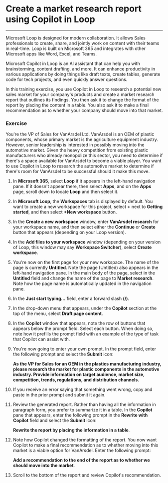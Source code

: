 
# Create a market research report using Copilot in Loop
---
Microsoft Loop is designed for modern collaboration. It allows Sales professionals to create, share, and jointly work on content with their teams in real-time. Loop is built on Microsoft 365 and integrates with other Microsoft apps like Word, Excel, and Teams.

Microsoft Copilot in Loop is an AI assistant that can help you with brainstorming, content drafting, and more. It can enhance productivity in various applications by doing things like draft texts, create tables, generate code for tech projects, and even quickly answer questions.

In this training exercise, you use Copilot in Loop to research a potential new sales market for your company's products and create a market research report that outlines its findings. You then ask it to change the format of the report by placing the content in a table. You also ask it to make a final recommendation as to whether your company should move into that market.

### Exercise

You're the VP of Sales for VanArsdel Ltd. VanArsdel is an OEM of plastic components, whose primary market is the agriculture equipment industry. However, senior leadership is interested in possibly moving into the automotive market. Given the heavy competition from existing plastic manufacturers who already monopolize this sector, you need to determine if there's a space available for VanArsdel to become a viable player. You want to use Copilot in Loop to research the automotive market to determine if there's room for VanArsdel to be successful should it make this move.

1.  In **Microsoft 365**, select **Loop** if it appears in the left-hand navigation pane. If it doesn't appear there, then select **Apps**, and on the **Apps** page, scroll down to locate **Loop** and then select it.
2.  In **Microsoft Loop**, the **Workspaces** tab is displayed by default. You want to create a new workspace for this project, select **+** next to **Getting started**, and then select **+New workspace** button.
3.  In the **Create a new workspace** window, enter **VanArsdel research** for your workspace name, and then select either the **Continue** or **Create** button that appears (depending on your Loop version).
4.  In the **Add files to your workspace** window (depending on your version of Loop, this window may say **Workspace Switcher**), select **Create workspace**.
5.  You're now on the first page for your new workspace. The name of the page is currently **Untitled**. Note the page (Untitled) also appears in the left-hand navigation pane. In the main body of the page, select in the **Untitled** field and change the name of the page to **Market research**. Note how the page name is automatically updated in the navigation pane.
6.  In the **Just start typing...** field, enter a forward slash **(/)**.
7.  In the drop-down menu that appears, under the **Copilot** section at the top of the menu, select **Draft page content**.
8.  In the **Copilot** window that appears, note the row of buttons that appears below the prompt field. Select each button. When doing so, note how it prefills the prompt field with an example of the type of task that Copilot can assist with.
9.  You're now going to enter your own prompt. In the prompt field, enter the following prompt and select the **Submit** icon:
    
    **As the VP for Sales for an OEM in the plastics manufacturing industry, please research the market for plastic components in the automotive industry. Provide information on target audience, market size, competition, trends, regulations, and distribution channels**.
10. If you receive an error saying that something went wrong, copy and paste in the prior prompt and submit it again.
11. Review the generated report. Rather than having all the information in paragraph form, you prefer to summarize it in a table. In the **Copilot** pane that appears, enter the following prompt in the **Rewrite with Copilot** field and select the **Submit** icon:
    
    **Rewrite the report by placing the information in a table**.
12. Note how Copilot changed the formatting of the report. You now want Copilot to make a final recommendation as to whether moving into this market is a viable option for VanArsdel. Enter the following prompt:
    
    **Add a recommendation to the end of the report as to whether we should move into the market**.
13. Scroll to the bottom of the report and review Copilot's recommendation.
